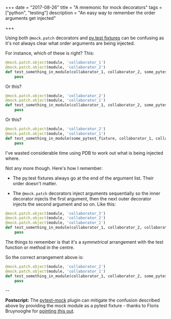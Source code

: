+++
date = "2017-08-26"
title = "A mnemonic for mock decorators"
tags = ["python", "testing"]
description = "An easy way to remember the order arguments get injected"

+++

Using both `@mock.patch` decorators and [py.test fixtures](https://docs.pytest.org/en/latest/fixture.html) can be confusing as it's not
always clear what order arguments are being injected.

For instance, which of these is right? This:

```python
@mock.patch.object(module, 'collaborator_1')
@mock.patch.object(module, 'collaborator_2')
def test_something_in_module(collaborator_1, collaborator_2, some_pytest_fixture):
    pass
```

Or this?

```python
@mock.patch.object(module, 'collaborator_2')
@mock.patch.object(module, 'collaborator_1')
def test_something_in_module(collaborator_1, collaborator_2, some_pytest_fixture):
    pass
```

Or this?

```python
@mock.patch.object(module, 'collaborator_2')
@mock.patch.object(module, 'collaborator_1')
def test_something_in_module(some_pytest_fixture, collaborator_1, collaborator_2):
    pass
```

I've wasted considerable time using PDB to work out what is being injected
where.

Not any more though. Here's how I remember:

- The py.test fixtures always go at the end of the argument list. Their order
  doesn't matter.

- The `@mock.patch` decorators inject arguments sequentially so the inner
  decorator injects the first argument, then the next outer decorator injects
  the second argument and so on. Like this:

```python
@mock.patch.object(module, 'collaborator_3')
@mock.patch.object(module, 'collaborator_2')
@mock.patch.object(module, 'collaborator_1')
def test_something_in_module(collaborator_1, collaborator_2, collaborator_3):
    pass
```

The things to remember is that it's a _symmetrical_ arrangement with the test function or method in the centre.

So the correct arrangement above is:

```python
@mock.patch.object(module, 'collaborator_2')
@mock.patch.object(module, 'collaborator_1')
def test_something_in_module(collaborator_1, collaborator_2, some_pytest_fixture):
    pass
```

--


<div class="admonition warning">
    <strong>Postscript:</strong> The <a
    href="https://pypi.python.org/pypi/pytest-mock">pytest-mock</a> plugin can
    mitigate the confusion described above by providing the mock module as a
    pytest fixture - thanks to Floris Bruynooghe for <a href="https://twitter.com/flubdevork/status/901507766262648832">pointing this out</a>.
</div>
